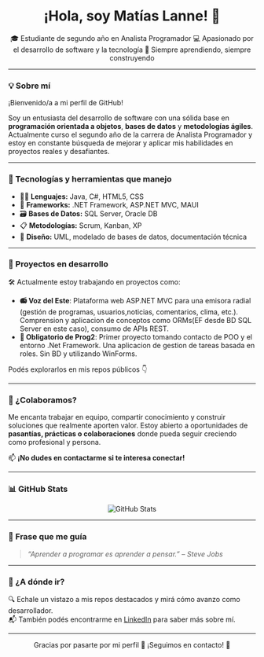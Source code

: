 <h1 align="center">¡Hola, soy Matías Lanne! 👋</h1>

<p align="center">
🎓 Estudiante de segundo año en Analista Programador  
💻 Apasionado por el desarrollo de software y la tecnología  
🚀 Siempre aprendiendo, siempre construyendo
</p>

---

### 💡 Sobre mí

¡Bienvenido/a a mi perfil de GitHub!

Soy un entusiasta del desarrollo de software con una sólida base en **programación orientada a objetos**, **bases de datos** y **metodologías ágiles**. Actualmente curso el segundo año de la carrera de Analista Programador y estoy en constante búsqueda de mejorar y aplicar mis habilidades en proyectos reales y desafiantes.

---

### 🧠 Tecnologías y herramientas que manejo

- 👨‍💻 **Lenguajes:** Java, C#, HTML5, CSS  
- 🧩 **Frameworks:** .NET Framework, ASP.NET MVC, MAUI  
- 🗃️ **Bases de Datos:** SQL Server, Oracle DB  
- 📋 **Metodologías:** Scrum, Kanban, XP  
- 📐 **Diseño:** UML, modelado de bases de datos, documentación técnica

---

### 🔨 Proyectos en desarrollo

🛠 Actualmente estoy trabajando en proyectos como:
- **📻 Voz del Este**: Plataforma web ASP.NET MVC para una emisora radial (gestión de programas, usuarios,noticias, comentarios, clima, etc.). Comprension y aplicacion de conceptos como ORMs(EF desde BD SQL Server en este caso), consumo de APIs REST.
- **📝 Obligatorio de Prog2**: Primer proyecto tomando contacto de POO y el entorno .Net Framework. Una aplicacion de gestion de tareas basada en roles. Sin BD y utilizando WinForms.

Podés explorarlos en mis repos públicos 👇

---

### 🤝 ¿Colaboramos?

Me encanta trabajar en equipo, compartir conocimiento y construir soluciones que realmente aporten valor. Estoy abierto a oportunidades de **pasantías, prácticas o colaboraciones** donde pueda seguir creciendo como profesional y persona.

📫 **¡No dudes en contactarme si te interesa conectar!**

---

### 📊 GitHub Stats

<p align="center">
  <img src="https://github-readme-stats.vercel.app/api?username=matulanne&show_icons=true&theme=radical" alt="GitHub Stats" />
</p>

---

### 🚀 Frase que me guía

> *“Aprender a programar es aprender a pensar.” – Steve Jobs*

---

### 🧭 ¿A dónde ir?

🔍 Echale un vistazo a mis repos destacados y mirá cómo avanzo como desarrollador.  
📬 También podés encontrarme en [LinkedIn](https://www.linkedin.com/in/matias-lanne/) para saber más sobre mí.

---

<p align="center">
Gracias por pasarte por mi perfil 🙌  
¡Seguimos en contacto! 💬
</p>

<!--
**MaTuLaNnE/MaTuLaNnE** is a ✨ _special_ ✨ repository because its `README.md` (this file) appears on your GitHub profile.

Here are some ideas to get you started:

- 🔭 I’m currently working on ...
- 🌱 I’m currently learning ...
- 👯 I’m looking to collaborate on ...
- 🤔 I’m looking for help with ...
- 💬 Ask me about ...
- 📫 How to reach me: ...
- 😄 Pronouns: ...
- ⚡ Fun fact: ...
-->
